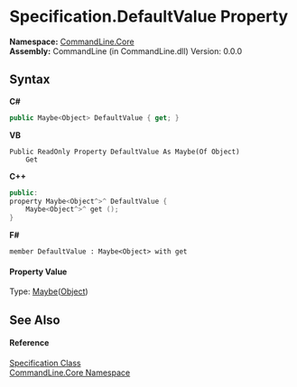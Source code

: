 # Specification.DefaultValue Property 
 

**Namespace:**&nbsp;<a href="N_CommandLine_Core">CommandLine.Core</a><br />**Assembly:**&nbsp;CommandLine (in CommandLine.dll) Version: 0.0.0

## Syntax

**C#**<br />
``` C#
public Maybe<Object> DefaultValue { get; }
```

**VB**<br />
``` VB
Public ReadOnly Property DefaultValue As Maybe(Of Object)
	Get
```

**C++**<br />
``` C++
public:
property Maybe<Object^>^ DefaultValue {
	Maybe<Object^>^ get ();
}
```

**F#**<br />
``` F#
member DefaultValue : Maybe<Object> with get

```


#### Property Value
Type: <a href="T_CSharpx_Maybe_1">Maybe</a>(<a href="https://docs.microsoft.com/dotnet/api/system.object" target="_blank">Object</a>)

## See Also


#### Reference
<a href="T_CommandLine_Core_Specification">Specification Class</a><br /><a href="N_CommandLine_Core">CommandLine.Core Namespace</a><br />